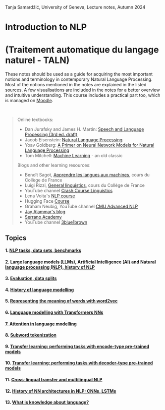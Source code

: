 Tanja Samardžić, University of Geneva, Lecture notes, Autumn 2024


# Introduction to NLP   
# (Traitement automatique du langage naturel - TALN)  

These notes should be used as a guide for acquiring the most important notions and terminology in contemporary  Natural Language Processing. Most of the notions mentioned in the notes are explained in the listed sources. A few visualisations are included in the notes for a better overview and intuitive understanding. This course includes a practical part too, which is managed on [Moodle](https://moodle.unige.ch/course/view.php?id=16144).

&nbsp; 

> Online textbooks:
> - Dan Jurafsky and James H. Martin: [Speech and Language Processing (3rd ed. draft)](https://web.stanford.edu/~jurafsky/slp3/)
> - Jacob Eisenstein: [Natural Language Processing](https://github.com/jacobeisenstein/gt-nlp-class/blob/master/notes/eisenstein-nlp-notes.pdf)
> - Yoav Goldberg: [A Primer on Neural Network Models for Natural Language Processing](https://u.cs.biu.ac.il/~yogo/nnlp.pdf)
> - Tom Mitchell: [Machine Learning](https://www.cs.cmu.edu/afs/cs.cmu.edu/user/mitchell/ftp/mlbook.html) - an old classic
> 
> Blogs and other learning resources:
> - Benoît Sagot, [Apprendre les langues aux machines](https://www.college-de-france.fr/fr/agenda/lecture/apprendre-les-langues-aux-machines), cours du Collège de France
> - Luigi Rizzi, [General linguistics](https://www.college-de-france.fr/en/chair/luigi-rizzi-general-linguistics-statutory-chair/events), cours du Collège de France
> - YouTube channel [Crash Course Linguistics](https://youtube.com/playlist?list=PL8dPuuaLjXtP5mp25nStsuDzk2blncJDW)
> - Lena Voita's [NLP course](https://lena-voita.github.io/nlp_course.html#main_page_content)
> - Hugging Face [Course](https://huggingface.co/course/chapter1/1)
> - Graham Neubig, YouTube channel [CMU Advanced NLP](https://www.youtube.com/@neubig/playlists) 
> - [Jay Alammar's blog](http://jalammar.github.io)
> - [Serrano Academy](https://serrano.academy) 
> - YouTube channel [3blue1brown](https://www.youtube.com/c/3blue1brown)


## Topics




#### 1. [NLP tasks, data sets, benchmarks](https://tsamardzic.github.io/nlp_intro/2.html)

#### 2. [Large language models (LLMs), Artificial Intelligence (AI) and Natural language processing (NLP), history of NLP](https://tsamardzic.github.io/nlp_intro/1.html) 

#### 3. [Evaluation, data splits](https://tsamardzic.github.io/nlp_intro/3.html)

#### 4. [History of language modelling](https://tsamardzic.github.io/nlp_intro/4.html)

#### 5. [Representing the meaning of words with word2vec](https://tsamardzic.github.io/nlp_intro/5.html)


#### 6. [Language modelling with Transformers NNs](https://tsamardzic.github.io/nlp_intro/6.html)

#### 7. [Attention in language modelling](https://tsamardzic.github.io/nlp_intro/7.html)

#### 8. [Subword tokenization](https://tsamardzic.github.io/nlp_intro/8.html)

#### 9. [Transfer learning: performing tasks with encode-type pre-trained models](https://tsamardzic.github.io/nlp_intro/9.html)

#### 10. [Transfer learning: performing tasks with decoder-type pre-trained models](https://tsamardzic.github.io/nlp_intro/10.html)

#### 11. [Cross-lingual transfer and multilingual NLP](https://tsamardzic.github.io/nlp_intro/11.html)

#### 12. [History of NN architectures in NLP: CNNs, LSTMs](https://tsamardzic.github.io/nlp_intro/12.html)

#### 13. [What is knowledge about language?](https://tsamardzic.github.io/nlp_intro/13.html)


&nbsp; 

&nbsp; 




